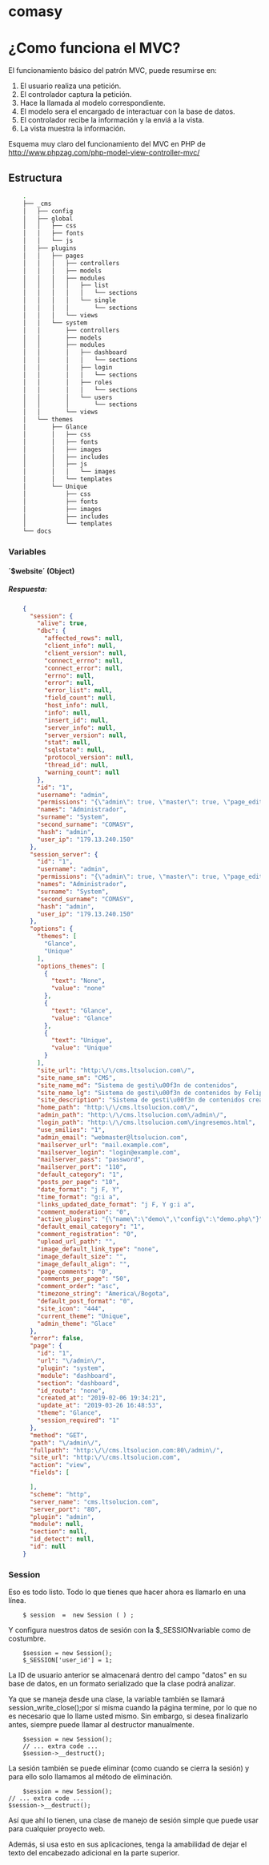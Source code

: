 # comasy
# ¿Como funciona el MVC?

El funcionamiento básico del patrón MVC, puede resumirse en:

1. El usuario realiza una petición.
2. El controlador captura la petición.
3. Hace la llamada al modelo correspondiente.
4. El modelo sera el encargado de interactuar con la base de datos.
5. El controlador recibe la información y la enviá a la vista.
6. La vista muestra la información.

Esquema muy claro del funcionamiento del MVC en PHP de http://www.phpzag.com/php-model-view-controller-mvc/

## Estructura
~~~sh
	.
	├── _cms
	│   ├── config
	│   ├── global
	│   │   ├── css
	│   │   ├── fonts
	│   │   └── js
	│   ├── plugins
	│   │   ├── pages
	│   │   │   ├── controllers
	│   │   │   ├── models
	│   │   │   ├── modules
	│   │   │   │   ├── list
	│   │   │   │   │   └── sections
	│   │   │   │   └── single
	│   │   │   │       └── sections
	│   │   │   └── views
	│   │   └── system
	│   │       ├── controllers
	│   │       ├── models
	│   │       ├── modules
	│   │       │   ├── dashboard
	│   │       │   │   └── sections
	│   │       │   ├── login
	│   │       │   │   └── sections
	│   │       │   ├── roles
	│   │       │   │   └── sections
	│   │       │   └── users
	│   │       │       └── sections
	│   │       └── views
	│   └── themes
	│       ├── Glance
	│       │   ├── css
	│       │   ├── fonts
	│       │   ├── images
	│       │   ├── includes
	│       │   ├── js
	│       │   │   └── images
	│       │   └── templates
	│       └── Unique
	│           ├── css
	│           ├── fonts
	│           ├── images
	│           ├── includes
	│           └── templates
	└── docs
~~~



### Variables

#### ´$website´ (Object)
##### Respuesta: 
~~~json
	{
	  "session": {
		"alive": true,
		"dbc": {
		  "affected_rows": null,
		  "client_info": null,
		  "client_version": null,
		  "connect_errno": null,
		  "connect_error": null,
		  "errno": null,
		  "error": null,
		  "error_list": null,
		  "field_count": null,
		  "host_info": null,
		  "info": null,
		  "insert_id": null,
		  "server_info": null,
		  "server_version": null,
		  "stat": null,
		  "sqlstate": null,
		  "protocol_version": null,
		  "thread_id": null,
		  "warning_count": null
		},
		"id": "1",
		"username": "admin",
		"permissions": "{\"admin\": true, \"master\": true, \"page_edit\": true, \"page_create\": true, \"page_delete\": true}",
		"names": "Administrador",
		"surname": "System",
		"second_surname": "COMASY",
		"hash": "admin",
		"user_ip": "179.13.240.150"
	  },
	  "session_server": {
		"id": "1",
		"username": "admin",
		"permissions": "{\"admin\": true, \"master\": true, \"page_edit\": true, \"page_create\": true, \"page_delete\": true}",
		"names": "Administrador",
		"surname": "System",
		"second_surname": "COMASY",
		"hash": "admin",
		"user_ip": "179.13.240.150"
	  },
	  "options": {
		"themes": [
		  "Glance",
		  "Unique"
		],
		"options_themes": [
		  {
			"text": "None",
			"value": "none"
		  },
		  {
			"text": "Glance",
			"value": "Glance"
		  },
		  {
			"text": "Unique",
			"value": "Unique"
		  }
		],
		"site_url": "http:\/\/cms.ltsolucion.com\/",
		"site_name_sm": "CMS",
		"site_name_md": "Sistema de gesti\u00f3n de contenidos",
		"site_name_lg": "Sistema de gesti\u00f3n de contenidos by FelipheGomez",
		"site_description": "Sistema de gesti\u00f3n de contenidos creado por Andres Felipe Gomez Maya o FelipheGomez.",
		"home_path": "http:\/\/cms.ltsolucion.com\/",
		"admin_path": "http:\/\/cms.ltsolucion.com\/admin\/",
		"login_path": "http:\/\/cms.ltsolucion.com\/ingresemos.html",
		"use_smilies": "1",
		"admin_email": "webmaster@ltsolucion.com",
		"mailserver_url": "mail.example.com",
		"mailserver_login": "login@example.com",
		"mailserver_pass": "password",
		"mailserver_port": "110",
		"default_category": "1",
		"posts_per_page": "10",
		"date_format": "j F, Y",
		"time_format": "g:i a",
		"links_updated_date_format": "j F, Y g:i a",
		"comment_moderation": "0",
		"active_plugins": "{\"name\":\"demo\",\"config\":\"demo.php\"}",
		"default_email_category": "1",
		"comment_registration": "0",
		"upload_url_path": "",
		"image_default_link_type": "none",
		"image_default_size": "",
		"image_default_align": "",
		"page_comments": "0",
		"comments_per_page": "50",
		"comment_order": "asc",
		"timezone_string": "America\/Bogota",
		"default_post_format": "0",
		"site_icon": "444",
		"current_theme": "Unique",
		"admin_theme": "Glace"
	  },
	  "error": false,
	  "page": {
		"id": "1",
		"url": "\/admin\/",
		"plugin": "system",
		"module": "dashboard",
		"section": "dashboard",
		"id_route": "none",
		"created_at": "2019-02-06 19:34:21",
		"update_at": "2019-03-26 16:48:53",
		"theme": "Glance",
		"session_required": "1"
	  },
	  "method": "GET",
	  "path": "\/admin\/",
	  "fullpath": "http:\/\/cms.ltsolucion.com:80\/admin\/",
	  "site_url": "http:\/\/cms.ltsolucion.com",
	  "action": "view",
	  "fields": [

	  ],
	  "scheme": "http",
	  "server_name": "cms.ltsolucion.com",
	  "server_port": "80",
	  "plugin": "admin",
	  "module": null,
	  "section": null,
	  "id_detect": null,
	  "id": null
	}
~~~

### Session
Eso es todo listo. Todo lo que tienes que hacer ahora es llamarlo en una línea.

~~~
	$ session  =  new Session ( ) ;
~~~
Y configura nuestros datos de sesión con la $_SESSIONvariable como de costumbre.

~~~
	$session = new Session();
	$_SESSION['user_id'] = 1;
~~~
La ID de usuario anterior se almacenará dentro del campo "datos" en su base de datos, en un formato serializado que la clase podrá analizar.

Ya que se maneja desde una clase, la variable también se llamará session_write_close();por sí misma cuando la página termine, por lo que no es necesario que lo llame usted mismo. Sin embargo, si desea finalizarlo antes, siempre puede llamar al destructor manualmente.

~~~
	$session = new Session();
	// ... extra code ...
	$session->__destruct();
~~~

La sesión también se puede eliminar (como cuando se cierra la sesión) y para ello solo llamamos al método de eliminación.

~~~
	$session = new Session();
// ... extra code ...
$session->__destruct();
~~~

Así que ahí lo tienen, una clase de manejo de sesión simple que puede usar para cualquier proyecto web.

Además, si usa esto en sus aplicaciones, tenga la amabilidad de dejar el texto del encabezado adicional en la parte superior.
